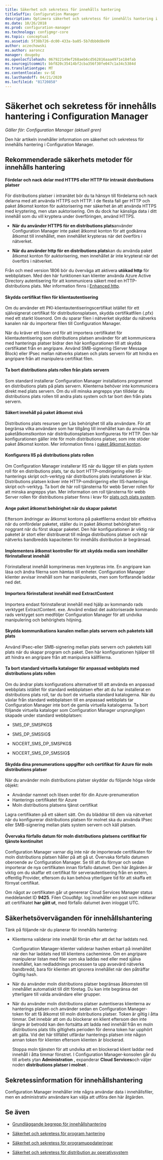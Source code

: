 ```yaml
---
title: Säkerhet och sekretess för innehålls hantering
titleSuffix: Configuration Manager
description: Optimera säkerhet och sekretess för innehålls hantering i Configuration Manager.
ms.date: 10/26/2018
ms.prod: configuration-manager
ms.technology: configmgr-core
ms.topic: conceptual
ms.assetid: 5f38b726-dc00-433a-ba05-5b7dbb0d8e99
author: aczechowski
ms.author: aaroncz
manager: dougeby
ms.openlocfilehash: 067922149ef268aeb6cd562816aaa4971e184fab
ms.sourcegitcommit: bbf820c35414bf2cba356f30fe047c1a34c5384d
ms.translationtype: MT
ms.contentlocale: sv-SE
ms.lasthandoff: 04/21/2020
ms.locfileid: "81720858"
---
```

# <a name="security-and-privacy-for-content-management-in-configuration-manager"></a>Säkerhet och sekretess för innehålls hantering i Configuration Manager

*Gäller för: Configuration Manager (aktuell gren)*

Den här artikeln innehåller information om säkerhet och sekretess för innehålls hantering i Configuration Manager. 



##  <a name="security-best-practices-for-content-management"></a><a name="BKMK_Security_ContentManagement"></a>Rekommenderade säkerhets metoder för innehålls hantering  


#### <a name="advantages-and-disadvantages-of-https-or-http-for-intranet-distribution-points"></a>Fördelar och nack delar med HTTPS eller HTTP för intranät distributions platser
För distributions platser i intranätet bör du ta hänsyn till fördelarna och nack delarna med att använda HTTPS och HTTP. I de flesta fall ger HTTP och paket åtkomst konton för auktorisering mer säkerhet än att använda HTTPS med kryptering, men utan auktorisering. Om du dock har känsliga data i ditt innehåll som du vill kryptera under överföringen, använd HTTPS.  

-   **När du använder HTTPS för en distributions plats**använder Configuration Manager inte paket åtkomst konton för att godkänna åtkomst till innehållet, men innehållet krypteras när det överförs i nätverket.  

-   **När du använder http för en distributions plats**kan du använda paket åtkomst konton för auktorisering, men innehållet är inte krypterat när det överförs i nätverket.  

Från och med version 1806 bör du överväga att aktivera **utökad http** för webbplatsen. Med den här funktionen kan klienter använda Azure Active Directory autentisering för att kommunicera säkert med en HTTP-distributions plats. Mer information finns i [Enhanced http](enhanced-http.md).

#### <a name="protect-the-client-authentication-certificate-file"></a>Skydda certifikat filen för klientautentisering
Om du använder ett PKI-klientautentiseringscertifikat istället för ett självsignerat certifikat för distributionsplatsen, skydda certifikatfilen (.pfx) med ett starkt lösenord. Om du sparar filen i nätverket skyddar du nätverks kanalen när du importerar filen till Configuration Manager.

När du kräver ett lösen ord för att importera certifikatet för klientautentisering som distributions platsen använder för att kommunicera med hanterings platser bidrar den här konfigurationen till att skydda certifikatet från en angripare. Använd SMB-signering (Server Message Block) eller IPsec mellan nätverks platsen och plats servern för att hindra en angripare från att manipulera certifikat filen.  

#### <a name="remove-the-distribution-point-role-from-the-site-server"></a>Ta bort distributions plats rollen från plats servern
Som standard installerar Configuration Manager installations programmet en distributions plats på plats servern. Klienterna behöver inte kommunicera direkt med plats servern. Om du vill minska angrepps ytan tilldelar du distributions plats rollen till andra plats system och tar bort den från plats servern.  

#### <a name="secure-content-at-the-package-access-level"></a>Säkert innehåll på paket åtkomst nivå
Distributions plats resursen ger Läs behörighet till alla användare. För att begränsa vilka användare som har tillgång till innehållet kan du använda paketåtkomstkonton när distributionsplatsen konfigureras för HTTP. Den här konfigurationen gäller inte för moln distributions platser, som inte stöder paket åtkomst konton. Mer information finns i [paket åtkomst konton](accounts.md#package-access-account).

#### <a name="configure-iis-on-the-distribution-point-role"></a>Konfigurera IIS på distributions plats rollen
Om Configuration Manager installerar IIS när du lägger till en plats system roll för en distributions plats, tar du bort HTTP-omdirigering eller IIS-hanterings skript och-verktyg när distributions plats installationen är klar. Distributions platsen kräver inte HTTP-omdirigering eller IIS-hanterings skript och-verktyg. Ta bort de här roll tjänsterna för webb Server rollen för att minska angrepps ytan.  Mer information om roll tjänsterna för webb Server rollen för distributions platser finns i krav för [plats och plats system](../configs/site-and-site-system-prerequisites.md).  

#### <a name="set-package-access-permissions-when-you-create-the-package"></a>Ange paket åtkomst behörighet när du skapar paketet
Eftersom ändringar av åtkomst kontona på paketfilerna endast blir effektiva när du omfördelar paketet, ställer du in paket åtkomst behörigheten noggrant när du först skapar paketet. Den här konfigurationen är viktig när paketet är stort eller distribuerat till många distributions platser och när nätverks bandbredds kapaciteten för innehålls distribution är begränsad.  

#### <a name="implement-access-controls-to-protect-media-that-contains-prestaged-content"></a>Implementera åtkomst kontroller för att skydda media som innehåller förinstallerat innehåll
Förinstallerat innehåll komprimeras men krypteras inte. En angripare kan läsa och ändra filerna som hämtas till enheter. Configuration Manager klienter avvisar innehåll som har manipulerats, men som fortfarande laddar ned det.  

#### <a name="import-prestaged-content-with-extractcontent"></a>Importera förinstallerat innehåll med ExtractContent
Importera endast förinstallerat innehåll med hjälp av kommando rads verktyget ExtractContent. exe. Använd endast det auktoriserade kommando rads verktyget som medföljer Configuration Manager för att undvika manipulering och behörighets höjning.  

#### <a name="secure-the-communication-channel-between-the-site-server-and-the-package-source-location"></a>Skydda kommunikations kanalen mellan plats servern och paketets käll plats
Använd IPsec-eller SMB-signering mellan plats servern och paketets käll plats när du skapar program och paket. Den här konfigurationen hjälper till att hindra en angripare från att manipulera källfilerna.  

#### <a name="remove-default-virtual-directories-for-custom-website-with-the-distribution-point-role"></a>Ta bort standard virtuella kataloger för anpassad webbplats med distributions plats rollen
Om du ändrar plats konfigurations alternativet till att använda en anpassad webbplats istället för standard webbplatsen efter att du har installerat en distributions plats roll, tar du bort de virtuella standard katalogerna. När du växlar från standard webbplatsen till en anpassad webbplats tar Configuration Manager inte bort de gamla virtuella katalogerna. Ta bort följande virtuella kataloger som Configuration Manager ursprungligen skapade under standard webbplatsen:  

-   SMS_DP_SMSPKG$  

-   SMS_DP_SMSSIG$  

-   NOCERT_SMS_DP_SMSPKG$  

-   NOCERT_SMS_DP_SMSSIG$  


#### <a name="for-cloud-distribution-points-protect-your-azure-subscription-details-and-certificates"></a>Skydda dina prenumerations uppgifter och certifikat för Azure för moln distributions platser
När du använder moln distributions platser skyddar du följande höga värde objekt:
- Användar namnet och lösen ordet för din Azure-prenumeration
- Hanterings certifikatet för Azure 
- Moln distributions platsens tjänst certifikat

Lagra certifikaten på ett säkert sätt. Om du bläddrar till dem via nätverket när du konfigurerar distributions platsen för molnet ska du använda IPsec eller SMB-signering mellan plats system servern och käll platsen.  

#### <a name="for-service-continuity-monitor-the-expiry-date-of-the-cloud-distribution-point-certificates"></a>Övervaka förfallo datum för moln distributions platsens certifikat för tjänste kontinuitet
Configuration Manager varnar dig inte när de importerade certifikaten för moln distributions platsen håller på att gå ut. Övervaka förfallo datumen oberoende av Configuration Manager. Se till att du förnyar och sedan importerar de nya certifikaten innan förfallo datumet. Den här åtgärden är viktig om du skaffar ett certifikat för serverautentisering från en extern, offentlig Provider, eftersom du kan behöva ytterligare tid för att skaffa ett förnyat certifikat.  

 Om något av certifikaten går ut genererar Cloud Services Manager status meddelandet ID **9425**. Filen CloudMgr. log innehåller en post som indikerar att certifikatet **har gått ut**, med förfallo datumet även inloggat UTC.  



## <a name="security-considerations-for-content-management"></a>Säkerhetsöverväganden för innehållshantering  

Tänk på följande när du planerar för innehålls hantering:  

-   Klienterna validerar inte innehåll förrän efter att det har laddats ned.  

     Configuration Manager-klienter validerar hashen enbart på innehållet när den har laddats ned till klientens cacheminne. Om en angripare manipulerar listan med filer som ska laddas ned eller med själva innehållet, kan nedladdnings processen ta upp avsevärd nätverks bandbredd, bara för klienten att ignorera innehållet när den påträffar Ogiltig hash.  

-   När du använder moln distributions platser begränsas åtkomsten till innehållet automatiskt till ditt företag. Du kan inte begränsa det ytterligare till valda användare eller grupper.  

-   När du använder moln distributions platser autentiseras klienterna av hanterings platsen och använder sedan en Configuration Manager-token för att få åtkomst till moln distributions platser. Token är giltig i åtta timmar. Det innebär att om du blockerar en klient eftersom den inte längre är betrodd kan den fortsätta att ladda ned innehåll från en moln distributions plats tills giltighets perioden för denna token har upphört att gälla. Vid det här tillfället utfärdar hanterings platsen inte någon annan token för klienten eftersom klienten är blockerad.  

     Stoppa moln tjänsten för att undvika att en blockerad klient laddar ned innehåll i åtta timmar fönstret. I Configuration Manager-konsolen går du till arbets ytan **Administration** , expanderar **Cloud Services**och väljer noden **distributions platser i molnet** .  



##  <a name="privacy-information-for-content-management"></a><a name="BKMK_Privacy_ContentManagement"></a> Sekretessinformation för innehållshantering  

 Configuration Manager innehåller inte några användar data i innehållsfiler, men en administrativ användare kan välja att utföra den här åtgärden.  



## <a name="see-also"></a>Se även

- [Grundläggande begrepp för innehållshantering](fundamental-concepts-for-content-management.md)  

- [Säkerhet och sekretess för program hantering](../../../apps/plan-design/security-and-privacy-for-application-management.md)  

- [Säkerhet och sekretess för programuppdateringar](../../../sum/plan-design/security-and-privacy-for-software-updates.md)  

- [Säkerhet och sekretess för distribution av operativsystem](../../../osd/plan-design/security-and-privacy-for-operating-system-deployment.md)  
